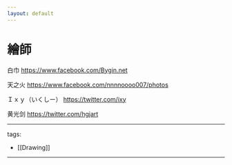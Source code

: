 ```yaml
---
layout: default
---
```

# 繪師

白巾
https://www.facebook.com/Bygin.net

天之火 
https://www.facebook.com/nnnnoooo007/photos

Ｉｘｙ（いくしー）
https://twitter.com/ixy

黄光剑
https://twitter.com/hgjart


---
tags:
  - [[Drawing]]
  
---

